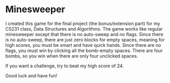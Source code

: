 # Minesweeper

I created this game for the final project (the bonus/extension part) for my CS231 class, Data Structures and Algorithms.
The game works like regular minesweeper except that there is no auto-sweep and no flags.
Since there is no auto-sweep, there are just zero blocks for empty spaces, meaning for high scores, you must be smart and have quick
hands. Since there are no flags, you must win by clicking all the bomb-empty spaces. There are four bombs, so you win when there are
only four unclicked spaces.

If you want a challenge, try to beat my high score of 24.

Good luck and have fun!

